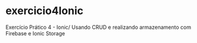 # exercicio4Ionic
Exercício Prático 4 - Ionic/ Usando CRUD e realizando armazenamento com Firebase e Ionic Storage
